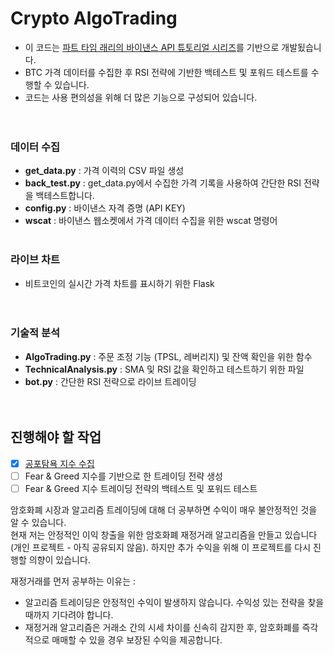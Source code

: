 # Crypto AlgoTrading

- 이 코드는 [파트 타임 래리의 바이낸스 API 튜토리얼 시리즈](https://www.youtube.com/watch?v=rvhnz1yBHgQ&list=PLvzuUVysUFOuB1kJQ3S2G-nB7_nHhD7Ay)를 기반으로 개발됬습니다.
- BTC 가격 데이터를 수집한 후 RSI 전략에 기반한 백테스트 및 포워드 테스트를 수행할 수 있습니다.
- 코드는 사용 편의성을 위해 더 많은 기능으로 구성되어 있습니다.</br></br></br>

### 데이터 수집
- **get_data.py** : 가격 이력의 CSV 파일 생성
- **back_test.py** : get_data.py에서 수집한 가격 기록을 사용하여 간단한 RSI 전략을 백테스트합니다.
- **config.py** : 바이낸스 자격 증명 (API KEY)
- **wscat** : 바이낸스 웹소켓에서 가격 데이터 수집을 위한 wscat 명령어
</br></br>

### 라이브 차트
 - 비트코인의 실시간 가격 차트를 표시하기 위한 Flask
</br></br></br>

### 기술적 분석
- **AlgoTrading.py** : 주문 조정 기능 (TPSL, 레버리지) 및 잔액 확인을 위한 함수
- **TechnicalAnalysis.py** : SMA 및 RSI 값을 확인하고 테스트하기 위한 파일
- **bot.py** : 간단한 RSI 전략으로 라이브 트레이딩
</br></br></br>

## 진행해야 할 작업
- [X] [공포탐욕 지수 수집](https://github.com/juho-creator/fear_greed/blob/main/dataCreator.py)
- [ ] Fear & Greed 지수를 기반으로 한 트레이딩 전략 생성
- [ ] Fear & Greed 지수 트레이딩 전략의 백테스트 및 포워드 테스트

암호화폐 시장과 알고리즘 트레이딩에 대해 더 공부하면 수익이 매우 불안정적인 것을 알 수 있습니다. </br>
현재 저는 안정적인 이익 창출을 위한 암호화폐 재정거래 알고리즘을 만들고 있습니다 (개인 프로젝트 - 아직 공유되지 않음).
하지만 추가 수익을 위해 이 프로젝트를 다시 진행할 의향이 있습니다.

 재정거래를 먼저 공부하는 이유는 :
- 알고리즘 트레이딩은 안정적인 수익이 발생하지 않습니다. 수익성 있는 전략을 찾을 때까지 기다려야 합니다.
- 재정거래 알고리즘은 거래소 간의 시세 차이를 신속히 감지한 후, 암호화폐를 즉각적으로 매매할 수 있을 경우 보장된 수익을 제공합니다.
